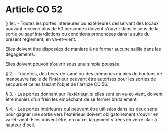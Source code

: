 # Article CO 52

§ 1er. - Toutes les portes intérieures ou extérieures desservant des locaux pouvant recevoir plus de 50 personnes doivent s'ouvrir dans le sens de la sortie ou sauf interdictions ou conditions prononcées dans la suite du présent règlement, en va-et-vient.

Elles doivent être disposées de manière à ne former aucune saillie dans les dégagements.

Elles doivent pouvoir s'ouvrir sous une simple poussée.

§ 2. - Toutefois, des becs-de-cane ou des crémones munies de boutons de manoeuvre facile de l'intérieur peuvent être autorisés pour les sorties de secours et celles faisant l'objet de l'article CO 56.

§ 3. - Les portes donnant sur l'extérieur, si elles sont en va-et-vient, doivent être munies d'un frein les empêchant de se fermer brutalement.

§ 4. - Les portes intérieures qui peuvent être utilisées dans les deux sens pour gagner une sortie vers l'extérieur doivent obligatoirement s'ouvrir en va-et-vient. Elles doivent être, en outre, largement vitrées en verre clair à hauteur d'oeil.

